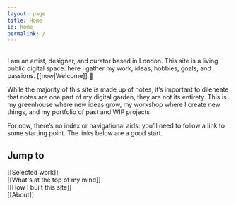 ```yaml
---
layout: page
title: Home
id: home
permalink: /
---
```

<br>
I am an artist, designer, and curator based in London. This site is a living public digital space: here I gather my work, ideas, hobbies, goals, and passions. [[now|Welcome]] &#128075; 

While the majority of this site is made up of notes, it’s important to dileneate that notes are one part of my digital garden, they are not its entirety. This is my greenhouse where new ideas grow, my workshop where I create new things, and my portfolio of past and WIP projects.

For now, there’s no index or navigational aids: you’ll need to follow a link to some starting point. The links below are a good start. 

## Jump to 

[[Selected work]]<br>
[[What's at the top of my mind]]<br>
[[How I built this site]]<br>
[[About]]<br>
<br>
